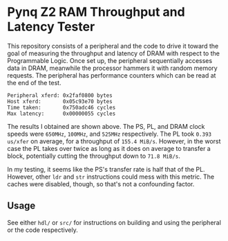 # Pynq Z2 RAM Throughput and Latency Tester

This repository consists of a peripheral and the code to drive it toward the
goal of measuring the throughput and latency of DRAM with respect to the
Programmable Logic. Once set up, the peripheral sequentially accesses data in
DRAM, meanwhile the processor hammers it with random memory requests. The
peripheral has performance counters which can be read at the end of the test.

```
Peripheral xferd: 0x2faf0800 bytes
Host xferd:       0x05c93e70 bytes
Time taken:       0x750adc46 cycles
Max latency:      0x00000055 cycles
```

The results I obtained are shown above. The PS, PL, and DRAM clock speeds were
`650MHz`, `100MHz`, and `525MHz` respectively. The PL took `0.393 us/xfer` on
average, for a throughput of `155.4 MiB/s`. However, in the worst case the PL
takes over twice as long as it does on average to transfer a block,
potentially cutting the throughput down to `71.8 MiB/s`.

In my testing, it seems like the PS's transfer rate is half that of the PL.
However, other `ldr` and `str` instructions could mess with this metric. The
caches were disabled, though, so that's not a confounding factor.

## Usage

See either `hdl/` or `src/` for instructions on building and using the
peripheral or the code respectively.
